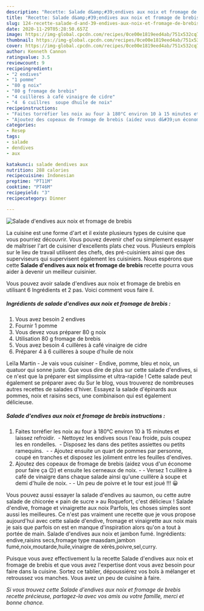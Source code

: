 ```yaml
---
description: "Recette: Salade d&amp;#39;endives aux noix et fromage de brebis"
title: "Recette: Salade d&amp;#39;endives aux noix et fromage de brebis"
slug: 124-recette-salade-d-and-39-endives-aux-noix-et-fromage-de-brebis
date: 2020-11-29T05:28:50.657Z
image: https://img-global.cpcdn.com/recipes/0ce00e1819eed4ab/751x532cq70/salade-dendives-aux-noix-et-fromage-de-brebis-photo-principale-de-la-recette.jpg
thumbnail: https://img-global.cpcdn.com/recipes/0ce00e1819eed4ab/751x532cq70/salade-dendives-aux-noix-et-fromage-de-brebis-photo-principale-de-la-recette.jpg
cover: https://img-global.cpcdn.com/recipes/0ce00e1819eed4ab/751x532cq70/salade-dendives-aux-noix-et-fromage-de-brebis-photo-principale-de-la-recette.jpg
author: Kenneth Cannon
ratingvalue: 3.5
reviewcount: 9
recipeingredient:
- "2 endives"
- "1 pomme"
- "80 g noix"
- "80 g fromage de brebis"
- "4 cuillères à café vinaigre de cidre"
- "4  6 cuillres  soupe dhuile de noix"
recipeinstructions:
- "Faites torréfier les noix au four à 180°C environ 10 à 15 minutes et laissez refroidir.  Nettoyez les endives sous l&#39;eau froide, puis coupez les en rondelles.  Disposez les dans des petites assiettes ou petits ramequins.   Ajoutez ensuite un quart de pommes par personne, coupé en tranches et disposez les joliment entre les feuilles d&#39;endives."
- "Ajoutez des copeaux de fromage de brebis (aidez vous d&#39;un économe pour faire ça 😉) et ensuite les cerneaux de noix.  Versez 1 cuillère à café de vinaigre dans chaque salade ainsi qu&#39;une cuillère à soupe et demi d&#39;huile de noix.  Un peu de poivre et le tour est joué !!! 😀"
categories:
- Resep
tags:
- salade
- dendives
- aux

katakunci: salade dendives aux 
nutrition: 288 calories
recipecuisine: Indonesian
preptime: "PT11M"
cooktime: "PT46M"
recipeyield: "3"
recipecategory: Dinner

---
```



![Salade d&#39;endives aux noix et fromage de brebis](https://img-global.cpcdn.com/recipes/0ce00e1819eed4ab/751x532cq70/salade-dendives-aux-noix-et-fromage-de-brebis-photo-principale-de-la-recette.jpg)

La cuisine est une forme d'art et il existe plusieurs types de cuisine que vous pourriez découvrir. Vous pouvez devenir chef ou simplement essayer de maîtriser l'art de cuisiner d'excellents plats chez vous. Plusieurs emplois sur le lieu de travail utilisent des chefs, des pré-cuisiniers ainsi que des superviseurs qui supervisent également les cuisiniers. Nous espérons que cette <strong> Salade d&#39;endives aux noix et fromage de brebis </strong> recette pourra vous aider à devenir un meilleur cuisinier.

<!--inarticleads1-->

Vous pouvez avoir salade d&#39;endives aux noix et fromage de brebis en utilisant 6 Ingrédients et 2 pas. Voici comment vous faire il.

##### Ingrédients de salade d&#39;endives aux noix et fromage de brebis :

1. Vous avez besoin 2 endives
1. Fournir 1 pomme
1. Vous devez vous préparer 80 g noix
1. Utilisation 80 g fromage de brebis
1. Vous avez besoin 4 cuillères à café vinaigre de cidre
1. Préparer 4 à 6 cuillères à soupe d&#39;huile de noix


Leïla Martin - Je vais vous cuisiner - Endive, pomme, bleu et noix, un quatuor qui sonne juste. Que vous dire de plus sur cette salade d&#39;endives, si ce n&#39;est que la préparer est simplissime et ultra-rapide ! Cette salade peut également se préparer avec du Sur le blog, vous trouverez de nombreuses autres recettes de salades d&#39;hiver. Essayez la salade d&#39;épinards aux pommes, noix et raisins secs, une combinaison qui est également délicieuse. 

<!--inarticleads2-->

##### Salade d&#39;endives aux noix et fromage de brebis instructions :

1. Faites torréfier les noix au four à 180°C environ 10 à 15 minutes et laissez refroidir.  - Nettoyez les endives sous l&#39;eau froide, puis coupez les en rondelles.  - Disposez les dans des petites assiettes ou petits ramequins.  -  - Ajoutez ensuite un quart de pommes par personne, coupé en tranches et disposez les joliment entre les feuilles d&#39;endives.
1. Ajoutez des copeaux de fromage de brebis (aidez vous d&#39;un économe pour faire ça 😉) et ensuite les cerneaux de noix. -  - Versez 1 cuillère à café de vinaigre dans chaque salade ainsi qu&#39;une cuillère à soupe et demi d&#39;huile de noix. -  - Un peu de poivre et le tour est joué !!! 😀


Vous pouvez aussi essayer la salade d&#39;endives au saumon, ou cette autre salade de chicorée « pain de sucre » au Roquefort, c&#39;est délicieux ! Salade d&#39;endive, fromage et vinaigrette aux noix Parfois, les choses simples sont aussi les meilleures. Ce n&#39;est pas vraiment une recette que je vous propose aujourd&#39;hui avec cette salade d&#39;endive, fromage et vinaigrette aux noix mais je sais que parfois on est en manque d&#39;inspiration alors qu&#39;on a tout à portée de main. Salade d&#39;endives aux noix et jambon fumé. Ingrédients: endive,raisins secs,fromage type maasdam,jambon fumé,noix,moutarde,huile,vinaigre de xérès,poivre,sel,curry. 

<!--inarticleads1-->

<p>
Puisque vous avez effectivement lu la recette Salade d&#39;endives aux noix et fromage de brebis et que vous avez l'expertise dont vous avez besoin pour faire dans la cuisine. Sortez ce tablier, dépoussiérez vos bols à mélanger et retroussez vos manches. Vous avez un peu de cuisine à faire.
</p>

<p>
<i>Si vous trouvez cette Salade d&#39;endives aux noix et fromage de brebis recette précieuse, partagez-la avec vos amis ou votre famille, merci et bonne chance.</i>
</p>

